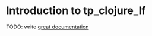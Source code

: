 # Introduction to tp_clojure_lf

TODO: write [great documentation](http://jacobian.org/writing/what-to-write/)
